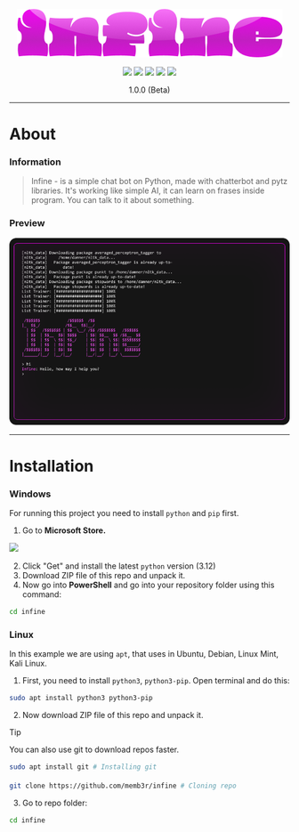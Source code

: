 <p align="center">
  <img src="banner.png">
</p>

<p align="center">
   <img src="https://img.shields.io/badge/version-1.0.0-magenta"> <img src="https://img.shields.io/badge/lang-python-blue?logo=python"> <img src="https://img.shields.io/badge/plat-linux-magenta?logo=linux"> <img src="https://img.shields.io/badge/plat-windows-blue?logo=windows"> <img src="https://img.shields.io/badge/license-MIT-magenta?logo=mit">
</p>

<p align="center">
  1.0.0 (Beta)
</p>

---

# About

### Information

> Infine - is a simple chat bot on Python, made with chatterbot and pytz libraries. It's working like simple AI, it can learn on frases inside program. You can talk to it about something.

### Preview

<img src="infinepreview.png">

---

# Installation

### Windows

For running this project you need to install <code>python</code> and <code>pip</code> first.

1. Go to <b>Microsoft Store.</b>

<img src="images/screenshot.png">

2. Click "Get" and install the latest <code>python</code> version (3.12)
3. Download ZIP file of this repo and unpack it.
4. Now go into <b>PowerShell</b> and go into your repository folder using this command:
```bash
cd infine
```

### Linux

In this example we are using `apt`, that uses in Ubuntu, Debian, Linux Mint, Kali Linux.

1. First, you need to install <code>python3</code>, <code>python3-pip</code>. Open terminal and do this:

```bash
sudo apt install python3 python3-pip
```

2. Now download ZIP file of this repo and unpack it.

>[!TIP]
>You can also use git to download repos faster.
>```bash
>sudo apt install git # Installing git
>
>git clone https://github.com/memb3r/infine # Cloning repo
>```

3. Go to repo folder:
```bash
cd infine
```
